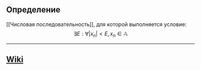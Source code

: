 ## Определение
[[Числовая последовательность]], для которой выполняется условие:
$$
\exists E: \forall |x_{n}| < E, x_{n} \in \mathbb{A}
$$

---
## [Wiki](https://portal.tpu.ru/SHARED/k/KONVAL/Sites/Russian_sites/Calc1-ru/1/04.htm)